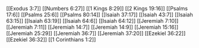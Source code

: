 [[Exodus 3:7]]
[[Numbers 6:27]]
[[1 Kings 8:29]]
[[2 Kings 19:16]]
[[Psalms 17:6]]
[[Psalms 25:6]]
[[Psalms 80:14]]
[[Isaiah 37:17]]
[[Isaiah 43:7]]
[[Isaiah 63:15]]
[[Isaiah 63:19]]
[[Isaiah 64:6]]
[[Isaiah 64:12]]
[[Jeremiah 7:10]]
[[Jeremiah 7:11]]
[[Jeremiah 14:7]]
[[Jeremiah 14:9]]
[[Jeremiah 15:16]]
[[Jeremiah 25:29]]
[[Jeremiah 36:7]]
[[Jeremiah 37:20]]
[[Ezekiel 36:22]]
[[Ezekiel 36:32]]
[[1 Corinthians 1:2]]
